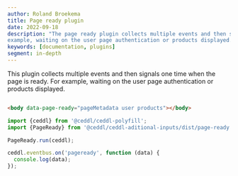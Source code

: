 ```yaml
---
author: Roland Broekema
title: Page ready plugin
date: 2022-09-18
description: "The page ready plugin collects multiple events and then signals one time when the page is ready. For
example, waiting on the user page authentication or products displayed."
keywords: [documentation, plugins]
segment: in-depth
---
```

This plugin collects multiple events and then signals one time when the page is ready. For example, waiting on the user
page authentication or products displayed.

```html

<body data-page-ready="pageMetadata user products"></body>
```

```js
import {ceddl} from '@ceddl/ceddl-polyfill';
import {PageReady} from '@ceddl/ceddl-aditional-inputs/dist/page-ready';

PageReady.run(ceddl);

ceddl.eventbus.on('pageready', function (data) {
  console.log(data);
});
```